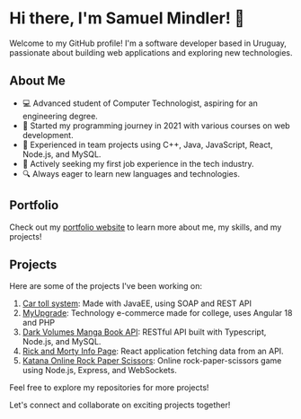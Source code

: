 # Hi there, I'm Samuel Mindler! 👋

Welcome to my GitHub profile! I'm a software developer based in Uruguay, passionate about building web applications and exploring new technologies.

## About Me

- 💻 Advanced student of Computer Technologist, aspiring for an engineering degree.
- 🌱 Started my programming journey in 2021 with various courses on web development.
- 🚀 Experienced in team projects using C++, Java, JavaScript, React, Node.js, and MySQL.
- 👀 Actively seeking my first job experience in the tech industry.
- 🔍 Always eager to learn new languages and technologies.

## Portfolio

Check out my [portfolio website](https://samuxmin.github.io/samuxmin) to learn more about me, my skills, and my projects!

## Projects

Here are some of the projects I've been working on:
1. [Car toll system](https://github.com/samuxmin/TallerJava/tree/master): Made with JavaEE, using SOAP and REST API
2. [MyUpgrade](https://github.com/samuxmin/myUpgrade): Technology e-commerce made for college, uses Angular 18 and PHP
3. [Dark Volumes Manga Book API](https://github.com/samuxmin/darkVolumes): RESTful API built with Typescript, Node.js, and MySQL.
4. [Rick and Morty Info Page](https://rick-and-morty-samuxmin.netlify.app): React application fetching data from an API.
5. [Katana Online Rock Paper Scissors](https://katana-h67oo9irp-samuxmin.vercel.app/): Online rock-paper-scissors game using Node.js, Express, and WebSockets.

Feel free to explore my repositories for more projects!



Let's connect and collaborate on exciting projects together!


